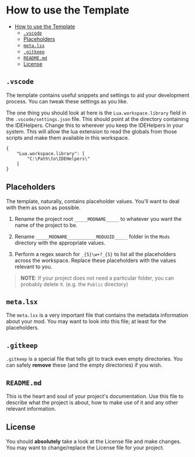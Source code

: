 # How to use the Template

- [How to use the Template](#how-to-use-the-template)
  - [`.vscode`](#vscode)
  - [Placeholders](#placeholders)
  - [`meta.lsx`](#metalsx)
  - [`.gitkeep`](#gitkeep)
  - [`README.md`](#readmemd)
  - [License](#license)


## `.vscode`

The template contains useful snippets and settings to aid your development process. You can tweak these settings as you like.

The one thing you should look at here is the `Lua.workspace.library` field in the `.vscode/settings.json` file. This should point at the directory containing the IDEHelpers. Change this to wherever you keep the IDEHelpers in your system. This will allow the lua extension to read the globals from those scripts and make them available in this workspace.

```
{
    "Lua.workspace.library": [
        "C:\Path\to\IDEHelpers\"
    ]
}
```

## Placeholders

The template, naturally, contains placeholder values. You'll want to deal with them as soon as possible.

1. Rename the project root `_____MODNAME_____` to whatever you want the name of the project to be.

2. Rename `_____MODNAME___________MODUUID_____` folder in the `Mods` directory with the appropriate values.

3. Perform a regex search for `_{5}\w+?_{5}` to list all the placeholders across the workspace. Replace these placeholders with the values relevant to you.

> **NOTE**: If your project does not need a particular folder, you can probably delete it. (e.g. the `Public` directory)

## `meta.lsx`

The `meta.lsx` is a very important file that contains the metadata information about your mod. You may want to look into this file; at least for the placeholders.

## `.gitkeep`

`.gitkeep` is a special file that tells git to track even empty directories. You can safely **remove** these (and the empty directories) if you wish.

<!-- TODO: Create a script to bootstrap the template and clean unneeded files -->

## `README.md`

This is the heart and soul of your project's documentation. Use this file to describe what the project is about, how to make use of it and any other relevant information.

## License

You should **absolutely** take a look at the License file and make changes. You may want to change/replace the License file for your project.
